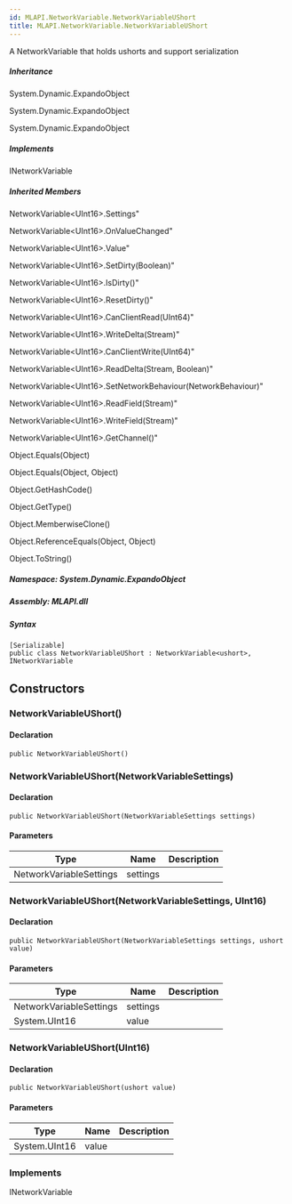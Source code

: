 ```yaml
---  
id: MLAPI.NetworkVariable.NetworkVariableUShort  
title: MLAPI.NetworkVariable.NetworkVariableUShort  
---
```


<div class="markdown level0 summary">

A NetworkVariable that holds ushorts and support serialization

</div>

<div class="markdown level0 conceptual">

</div>

<div class="inheritance">

##### Inheritance

<div class="level0">

System.Dynamic.ExpandoObject

</div>

<div class="level1">

System.Dynamic.ExpandoObject

</div>

<div class="level2">

System.Dynamic.ExpandoObject

</div>

</div>

<div classs="implements">

##### Implements

<div>

INetworkVariable

</div>

</div>

<div class="inheritedMembers">

##### Inherited Members

<div>

NetworkVariable&lt;UInt16&gt;.Settings"

</div>

<div>

NetworkVariable&lt;UInt16&gt;.OnValueChanged"

</div>

<div>

NetworkVariable&lt;UInt16&gt;.Value"

</div>

<div>

NetworkVariable&lt;UInt16&gt;.SetDirty(Boolean)"

</div>

<div>

NetworkVariable&lt;UInt16&gt;.IsDirty()"

</div>

<div>

NetworkVariable&lt;UInt16&gt;.ResetDirty()"

</div>

<div>

NetworkVariable&lt;UInt16&gt;.CanClientRead(UInt64)"

</div>

<div>

NetworkVariable&lt;UInt16&gt;.WriteDelta(Stream)"

</div>

<div>

NetworkVariable&lt;UInt16&gt;.CanClientWrite(UInt64)"

</div>

<div>

NetworkVariable&lt;UInt16&gt;.ReadDelta(Stream, Boolean)"

</div>

<div>

NetworkVariable&lt;UInt16&gt;.SetNetworkBehaviour(NetworkBehaviour)"

</div>

<div>

NetworkVariable&lt;UInt16&gt;.ReadField(Stream)"

</div>

<div>

NetworkVariable&lt;UInt16&gt;.WriteField(Stream)"

</div>

<div>

NetworkVariable&lt;UInt16&gt;.GetChannel()"

</div>

<div>

Object.Equals(Object)

</div>

<div>

Object.Equals(Object, Object)

</div>

<div>

Object.GetHashCode()

</div>

<div>

Object.GetType()

</div>

<div>

Object.MemberwiseClone()

</div>

<div>

Object.ReferenceEquals(Object, Object)

</div>

<div>

Object.ToString()

</div>

</div>

##### **Namespace**: System.Dynamic.ExpandoObject

##### **Assembly**: MLAPI.dll

##### Syntax

    [Serializable]
    public class NetworkVariableUShort : NetworkVariable<ushort>, INetworkVariable

## Constructors 

### NetworkVariableUShort()

<div class="markdown level1 summary">

</div>

<div class="markdown level1 conceptual">

</div>

#### Declaration

    public NetworkVariableUShort()

### NetworkVariableUShort(NetworkVariableSettings)

<div class="markdown level1 summary">

</div>

<div class="markdown level1 conceptual">

</div>

#### Declaration

    public NetworkVariableUShort(NetworkVariableSettings settings)

#### Parameters

| Type                    | Name     | Description |
|-------------------------|----------|-------------|
| NetworkVariableSettings | settings |             |

### NetworkVariableUShort(NetworkVariableSettings, UInt16)

<div class="markdown level1 summary">

</div>

<div class="markdown level1 conceptual">

</div>

#### Declaration

    public NetworkVariableUShort(NetworkVariableSettings settings, ushort value)

#### Parameters

| Type                    | Name     | Description |
|-------------------------|----------|-------------|
| NetworkVariableSettings | settings |             |
| System.UInt16           | value    |             |

### NetworkVariableUShort(UInt16)

<div class="markdown level1 summary">

</div>

<div class="markdown level1 conceptual">

</div>

#### Declaration

    public NetworkVariableUShort(ushort value)

#### Parameters

| Type          | Name  | Description |
|---------------|-------|-------------|
| System.UInt16 | value |             |

### Implements

<div>

INetworkVariable

</div>
